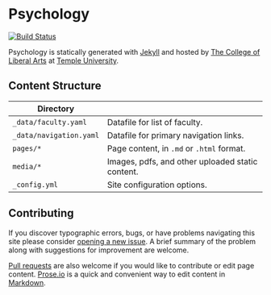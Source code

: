 # Psychology

[![Build Status][travis-img]][travis]

Psychology is statically generated with [Jekyll](https://jekyllrb.com) and hosted by [The College of Liberal Arts](https://liberalarts.temple.edu) at [Temple University](https://temple.edu).

## Content Structure

| Directory |  |
| --- | --- |
| ````_data/faculty.yaml```` | Datafile for list of faculty. |
| ````_data/navigation.yaml```` | Datafile for primary   navigation links. |
| ````pages/*```` | Page content, in ````.md```` or ````.html```` format. |
| ````media/*```` | Images, pdfs, and other uploaded static content. |
| ````_config.yml```` | Site configuration options. |

## Contributing

If you discover typographic errors, bugs, or have problems navigating this site please consider [opening a new issue][issue]. A brief summary of the problem along with suggestions for improvement are welcome.

[Pull requests][pr] are also welcome if you would like to contribute or edit page content. [Prose.io][prose] is a quick and convenient way to edit content in [Markdown][md].


[travis]: https://travis-ci.org/TULiberalArts/Psychology
[travis-img]: https://travis-ci.org/TULiberalArts/Psychology.svg?branch=master
[jekyll]: https://https://jekyllrb.com
[issue]: https://github.com/TULiberalArts/Psychology/issues
[pr]: https://help.github.com/articles/about-pull-requests/
[prose]: https://prose.io/#TULiberalArts/Psychology
[md]: http://whatismarkdown.com/
